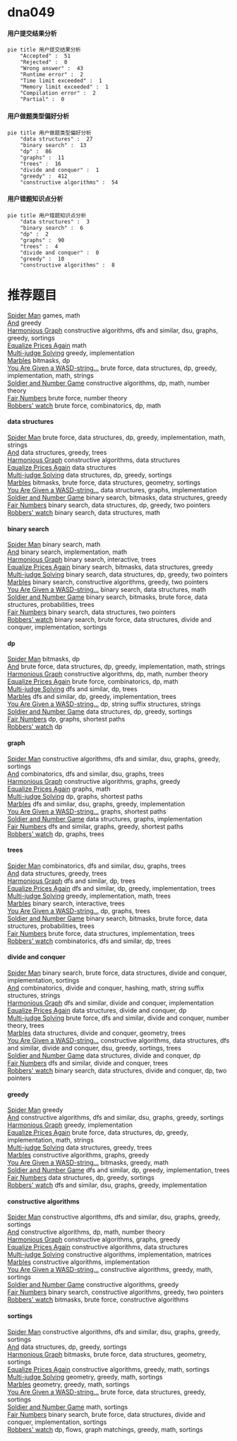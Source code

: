 # dna049
<!-- tabs:start -->
#### **用户提交结果分析**

```mermaid
pie title 用户提交结果分析
    "Accepted" :  51
    "Rejected" :  0
    "Wrong answer" :  43
    "Runtime error" :  2
    "Time limit exceeded" :  1
    "Memory limit exceeded" :  1
    "Compilation error" :  2
    "Partial" :  0
```
#### **用户做题类型偏好分析**

```mermaid
pie title 用户做题类型偏好分析
    "data structures" :  27
    "binary search" :  13
    "dp" :  86
    "graphs" :  11
    "trees" :  16
    "divide and conquer" :  1
    "greedy" :  412
    "constructive algorithms" :  54
```
#### **用户错题知识点分析**

```mermaid
pie title 用户错题知识点分析
    "data structures" :  3
    "binary search" :  6
    "dp" :  2
    "graphs" :  90
    "trees" :  4
    "divide and conquer" :  0
    "greedy" :  10
    "constructive algorithms" :  8
```
<!-- tabs:end -->
# 推荐题目
[Spider Man](http://codeforces.com/problemset/problem/705/B)		games,
                        math		  
[And](http://codeforces.com/problemset/problem/1013/B)		greedy		  
[Harmonious Graph](http://codeforces.com/problemset/problem/1253/D)		constructive algorithms,
                        dfs and similar,
                        dsu,
                        graphs,
                        greedy,
                        sortings		  
[Equalize Prices Again](https://codeforces.com/contest/1432/problem/C)		math		  
[Multi-judge Solving](http://codeforces.com/problemset/problem/825/C)		greedy,
                        implementation		  
[Marbles](http://codeforces.com/problemset/problem/1215/E)		bitmasks,
                        dp		  
[You Are Given a WASD-string...](http://codeforces.com/problemset/problem/1202/C)		brute force,
                        data structures,
                        dp,
                        greedy,
                        implementation,
                        math,
                        strings		  
[Soldier and Number Game](http://codeforces.com/problemset/problem/546/D)		constructive algorithms,
                        dp,
                        math,
                        number theory		  
[Fair Numbers](http://codeforces.com/problemset/problem/1411/B)		brute force,
                        number theory		  
[Robbers' watch](https://codeforces.com/contest/686/problem/C)		brute force,
                        combinatorics,
                        dp,
                        math		  
<!-- tabs:start -->
#### **data structures**
[Spider Man](http://codeforces.com/problemset/problem/1202/C)		brute force,
                        data structures,
                        dp,
                        greedy,
                        implementation,
                        math,
                        strings		  
[And](http://codeforces.com/problemset/problem/1427/F)		data structures,
                        greedy,
                        trees		  
[Harmonious Graph](http://codeforces.com/problemset/problem/1023/D)		constructive algorithms,
                        data structures		  
[Equalize Prices Again](http://codeforces.com/problemset/problem/5/E)		data structures		  
[Multi-judge Solving](http://codeforces.com/problemset/problem/1253/E)		data structures,
                        dp,
                        greedy,
                        sortings		  
[Marbles](http://codeforces.com/problemset/problem/1194/E)		bitmasks,
                        brute force,
                        data structures,
                        geometry,
                        sortings		  
[You Are Given a WASD-string...](http://codeforces.com/problemset/problem/1468/M)		data structures,
                        graphs,
                        implementation		  
[Soldier and Number Game](http://codeforces.com/problemset/problem/1498/B)		binary search,
                        bitmasks,
                        data structures,
                        greedy		  
[Fair Numbers](http://codeforces.com/problemset/problem/1492/C)		binary search,
                        data structures,
                        dp,
                        greedy,
                        two pointers		  
[Robbers' watch](http://codeforces.com/problemset/problem/1490/G)		binary search,
                        data structures,
                        math		  
#### **binary search**
[Spider Man](http://codeforces.com/problemset/problem/483/B)		binary search,
                        math		  
[And](https://codeforces.com/contest/937/problem/C)		binary search,
                        implementation,
                        math		  
[Harmonious Graph](http://codeforces.com/problemset/problem/1129/E)		binary search,
                        interactive,
                        trees		  
[Equalize Prices Again](http://codeforces.com/problemset/problem/1498/B)		binary search,
                        bitmasks,
                        data structures,
                        greedy		  
[Multi-judge Solving](http://codeforces.com/problemset/problem/1492/C)		binary search,
                        data structures,
                        dp,
                        greedy,
                        two pointers		  
[Marbles](http://codeforces.com/problemset/problem/1463/D)		binary search,
                        constructive algorithms,
                        greedy,
                        two pointers		  
[You Are Given a WASD-string...](http://codeforces.com/problemset/problem/1490/G)		binary search,
                        data structures,
                        math		  
[Soldier and Number Game](http://codeforces.com/problemset/problem/1479/D)		binary search,
                        bitmasks,
                        brute force,
                        data structures,
                        probabilities,
                        trees		  
[Fair Numbers](http://codeforces.com/problemset/problem/1436/E)		binary search,
                        data structures,
                        two pointers		  
[Robbers' watch](http://codeforces.com/problemset/problem/1461/D)		binary search,
                        brute force,
                        data structures,
                        divide and conquer,
                        implementation,
                        sortings		  
#### **dp**
[Spider Man](http://codeforces.com/problemset/problem/1215/E)		bitmasks,
                        dp		  
[And](http://codeforces.com/problemset/problem/1202/C)		brute force,
                        data structures,
                        dp,
                        greedy,
                        implementation,
                        math,
                        strings		  
[Harmonious Graph](http://codeforces.com/problemset/problem/546/D)		constructive algorithms,
                        dp,
                        math,
                        number theory		  
[Equalize Prices Again](https://codeforces.com/contest/686/problem/C)		brute force,
                        combinatorics,
                        dp,
                        math		  
[Multi-judge Solving](http://codeforces.com/problemset/problem/212/E)		dfs and similar,
                        dp,
                        trees		  
[Marbles](http://codeforces.com/problemset/problem/765/E)		dfs and similar,
                        dp,
                        greedy,
                        implementation,
                        trees		  
[You Are Given a WASD-string...](http://codeforces.com/problemset/problem/427/D)		dp,
                        string suffix structures,
                        strings		  
[Soldier and Number Game](http://codeforces.com/problemset/problem/1253/E)		data structures,
                        dp,
                        greedy,
                        sortings		  
[Fair Numbers](http://codeforces.com/problemset/problem/346/D)		dp,
                        graphs,
                        shortest paths		  
[Robbers' watch](http://codeforces.com/problemset/problem/977/F)		dp		  
#### **graph**
[Spider Man](http://codeforces.com/problemset/problem/1253/D)		constructive algorithms,
                        dfs and similar,
                        dsu,
                        graphs,
                        greedy,
                        sortings		  
[And](http://codeforces.com/problemset/problem/859/E)		combinatorics,
                        dfs and similar,
                        dsu,
                        graphs,
                        trees		  
[Harmonious Graph](http://codeforces.com/problemset/problem/883/B)		constructive algorithms,
                        graphs,
                        greedy		  
[Equalize Prices Again](http://codeforces.com/problemset/problem/402/E)		graphs,
                        math		  
[Multi-judge Solving](http://codeforces.com/problemset/problem/346/D)		dp,
                        graphs,
                        shortest paths		  
[Marbles](http://codeforces.com/problemset/problem/723/D)		dfs and similar,
                        dsu,
                        graphs,
                        greedy,
                        implementation		  
[You Are Given a WASD-string...](http://codeforces.com/problemset/problem/843/D)		graphs,
                        shortest paths		  
[Soldier and Number Game](http://codeforces.com/problemset/problem/1468/M)		data structures,
                        graphs,
                        implementation		  
[Fair Numbers](http://codeforces.com/problemset/problem/1442/C)		dfs and similar,
                        graphs,
                        greedy,
                        shortest paths		  
[Robbers' watch](http://codeforces.com/problemset/problem/868/E)		dp,
                        graphs,
                        trees		  
#### **trees**
[Spider Man](http://codeforces.com/problemset/problem/859/E)		combinatorics,
                        dfs and similar,
                        dsu,
                        graphs,
                        trees		  
[And](http://codeforces.com/problemset/problem/1427/F)		data structures,
                        greedy,
                        trees		  
[Harmonious Graph](http://codeforces.com/problemset/problem/212/E)		dfs and similar,
                        dp,
                        trees		  
[Equalize Prices Again](http://codeforces.com/problemset/problem/765/E)		dfs and similar,
                        dp,
                        greedy,
                        implementation,
                        trees		  
[Multi-judge Solving](http://codeforces.com/problemset/problem/1361/D)		greedy,
                        implementation,
                        math,
                        trees		  
[Marbles](http://codeforces.com/problemset/problem/1129/E)		binary search,
                        interactive,
                        trees		  
[You Are Given a WASD-string...](http://codeforces.com/problemset/problem/868/E)		dp,
                        graphs,
                        trees		  
[Soldier and Number Game](http://codeforces.com/problemset/problem/1479/D)		binary search,
                        bitmasks,
                        brute force,
                        data structures,
                        probabilities,
                        trees		  
[Fair Numbers](http://codeforces.com/problemset/problem/1511/C)		brute force,
                        data structures,
                        implementation,
                        trees		  
[Robbers' watch](http://codeforces.com/problemset/problem/1499/F)		combinatorics,
                        dfs and similar,
                        dp,
                        trees		  
#### **divide and conquer**
[Spider Man](http://codeforces.com/problemset/problem/1461/D)		binary search,
                        brute force,
                        data structures,
                        divide and conquer,
                        implementation,
                        sortings		  
[And](http://codeforces.com/problemset/problem/1466/G)		combinatorics,
                        divide and conquer,
                        hashing,
                        math,
                        string suffix structures,
                        strings		  
[Harmonious Graph](http://codeforces.com/problemset/problem/1490/D)		dfs and similar,
                        divide and conquer,
                        implementation		  
[Equalize Prices Again](https://codeforces.com/contest/1483/problem/C)		data structures,
                        divide and conquer,
                        dp		  
[Multi-judge Solving](http://codeforces.com/problemset/problem/1491/E)		brute force,
                        dfs and similar,
                        divide and conquer,
                        number theory,
                        trees		  
[Marbles](http://codeforces.com/problemset/problem/1303/G)		data structures,
                        divide and conquer,
                        geometry,
                        trees		  
[You Are Given a WASD-string...](http://codeforces.com/problemset/problem/1494/D)		constructive algorithms,
                        data structures,
                        dfs and similar,
                        divide and conquer,
                        dsu,
                        greedy,
                        sortings,
                        trees		  
[Soldier and Number Game](http://codeforces.com/problemset/problem/1482/E)		data structures,
                        divide and conquer,
                        dp		  
[Fair Numbers](http://codeforces.com/problemset/problem/566/C)		dfs and similar,
                        divide and conquer,
                        trees		  
[Robbers' watch](http://codeforces.com/problemset/problem/1428/F)		binary search,
                        data structures,
                        divide and conquer,
                        dp,
                        two pointers		  
#### **greedy**
[Spider Man](http://codeforces.com/problemset/problem/1013/B)		greedy		  
[And](http://codeforces.com/problemset/problem/1253/D)		constructive algorithms,
                        dfs and similar,
                        dsu,
                        graphs,
                        greedy,
                        sortings		  
[Harmonious Graph](http://codeforces.com/problemset/problem/825/C)		greedy,
                        implementation		  
[Equalize Prices Again](http://codeforces.com/problemset/problem/1202/C)		brute force,
                        data structures,
                        dp,
                        greedy,
                        implementation,
                        math,
                        strings		  
[Multi-judge Solving](http://codeforces.com/problemset/problem/1427/F)		data structures,
                        greedy,
                        trees		  
[Marbles](http://codeforces.com/problemset/problem/883/B)		constructive algorithms,
                        graphs,
                        greedy		  
[You Are Given a WASD-string...](http://codeforces.com/problemset/problem/1362/C)		bitmasks,
                        greedy,
                        math		  
[Soldier and Number Game](http://codeforces.com/problemset/problem/765/E)		dfs and similar,
                        dp,
                        greedy,
                        implementation,
                        trees		  
[Fair Numbers](http://codeforces.com/problemset/problem/1253/E)		data structures,
                        dp,
                        greedy,
                        sortings		  
[Robbers' watch](http://codeforces.com/problemset/problem/723/D)		dfs and similar,
                        dsu,
                        graphs,
                        greedy,
                        implementation		  
#### **constructive algorithms**
[Spider Man](http://codeforces.com/problemset/problem/1253/D)		constructive algorithms,
                        dfs and similar,
                        dsu,
                        graphs,
                        greedy,
                        sortings		  
[And](http://codeforces.com/problemset/problem/546/D)		constructive algorithms,
                        dp,
                        math,
                        number theory		  
[Harmonious Graph](http://codeforces.com/problemset/problem/883/B)		constructive algorithms,
                        graphs,
                        greedy		  
[Equalize Prices Again](http://codeforces.com/problemset/problem/1023/D)		constructive algorithms,
                        data structures		  
[Multi-judge Solving](http://codeforces.com/problemset/problem/1025/E)		constructive algorithms,
                        implementation,
                        matrices		  
[Marbles](http://codeforces.com/problemset/problem/268/C)		constructive algorithms,
                        implementation		  
[You Are Given a WASD-string...](http://codeforces.com/problemset/problem/1043/E)		constructive algorithms,
                        greedy,
                        math,
                        sortings		  
[Soldier and Number Game](http://codeforces.com/problemset/problem/1493/A)		constructive algorithms,
                        greedy		  
[Fair Numbers](http://codeforces.com/problemset/problem/1463/D)		binary search,
                        constructive algorithms,
                        greedy,
                        two pointers		  
[Robbers' watch](https://codeforces.com/contest/1456/problem/B)		bitmasks,
                        brute force,
                        constructive algorithms		  
#### **sortings**
[Spider Man](http://codeforces.com/problemset/problem/1253/D)		constructive algorithms,
                        dfs and similar,
                        dsu,
                        graphs,
                        greedy,
                        sortings		  
[And](http://codeforces.com/problemset/problem/1253/E)		data structures,
                        dp,
                        greedy,
                        sortings		  
[Harmonious Graph](http://codeforces.com/problemset/problem/1194/E)		bitmasks,
                        brute force,
                        data structures,
                        geometry,
                        sortings		  
[Equalize Prices Again](http://codeforces.com/problemset/problem/1043/E)		constructive algorithms,
                        greedy,
                        math,
                        sortings		  
[Multi-judge Solving](https://codeforces.com/contest/1496/problem/C)		geometry,
                        greedy,
                        math,
                        sortings		  
[Marbles](http://codeforces.com/problemset/problem/1495/A)		geometry,
                        greedy,
                        math,
                        sortings		  
[You Are Given a WASD-string...](http://codeforces.com/problemset/problem/1497/A)		brute force,
                        data structures,
                        greedy,
                        sortings		  
[Soldier and Number Game](http://codeforces.com/problemset/problem/1427/A)		math,
                        sortings		  
[Fair Numbers](http://codeforces.com/problemset/problem/1461/D)		binary search,
                        brute force,
                        data structures,
                        divide and conquer,
                        implementation,
                        sortings		  
[Robbers' watch](http://codeforces.com/problemset/problem/1437/C)		dp,
                        flows,
                        graph matchings,
                        greedy,
                        math,
                        sortings		  
<!-- tabs:end -->
